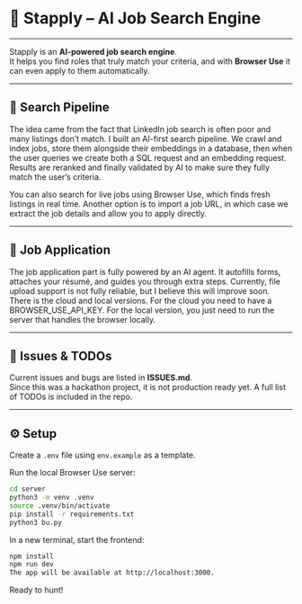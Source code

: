 # 🚀 Stapply – AI Job Search Engine

---

Stapply is an **AI-powered job search engine**.  
It helps you find roles that truly match your criteria, and with **Browser Use** it can even apply to them automatically.

---

## 🔎 Search Pipeline

The idea came from the fact that LinkedIn job search is often poor and many listings don’t match. I built an AI-first search pipeline. We crawl and index jobs, store them alongside their embeddings in a database, then when the user queries we create both a SQL request and an embedding request. Results are reranked and finally validated by AI to make sure they fully match the user’s criteria.  

You can also search for live jobs using Browser Use, which finds fresh listings in real time. Another option is to import a job URL, in which case we extract the job details and allow you to apply directly.

---

## 📄 Job Application

The job application part is fully powered by an AI agent. It autofills forms, attaches your résumé, and guides you through extra steps. Currently, file upload support is not fully reliable, but I believe this will improve soon. There is the cloud and local versions. For the cloud you need to have a BROWSER_USE_API_KEY. For the local version, you just need to run the server that handles the browser locally.

---

## 🐛 Issues & TODOs

Current issues and bugs are listed in **ISSUES.md**.  
Since this was a hackathon project, it is not production ready yet. A full list of TODOs is included in the repo.

---

## ⚙️ Setup

Create a `.env` file using `env.example` as a template.  

Run the local Browser Use server:

```bash
cd server
python3 -m venv .venv
source .venv/bin/activate
pip install -r requirements.txt
python3 bu.py
```

In a new terminal, start the frontend:
```bash
npm install
npm run dev
The app will be available at http://localhost:3000.
```

Ready to hunt!